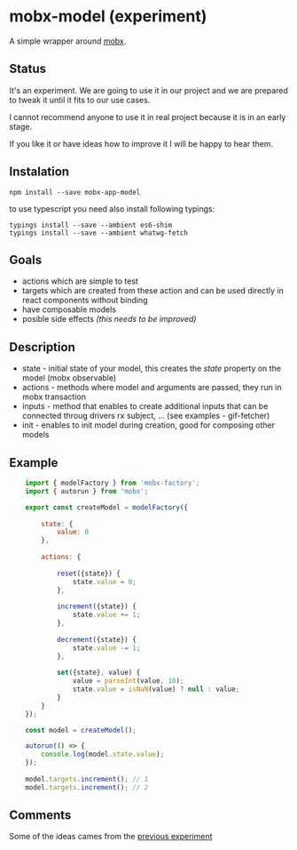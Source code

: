 # mobx-model (experiment)
A simple wrapper around [mobx](https://github.com/mobxjs/mobx). 

## Status
It's an experiment. We are going to use it in our project and
we are prepared to tweak it until it fits to our use cases.

I cannot recommend anyone to use it in real project because 
it is in an early stage. 

If you like it or have ideas how to improve it I will be happy 
to hear them.

## Instalation

```
npm install --save mobx-app-model
```

to use typescript you need also install following typings:
```
typings install --save --ambient es6-shim
typings install --save --ambient whatwg-fetch
```

## Goals
- actions which are simple to test
- targets which are created from these action and can be 
  used directly in react components without binding
- have composable models
- posible side effects _(this needs to be improved)_

## Description
- state - initial state of your model, this creates the _state_ property on the model (mobx observable)
- actions - methods where model and arguments are passed, they run in mobx transaction
- inputs - method that enables to create additional inputs that can be connected throug drivers rx subject, ... (see examples - gif-fetcher)
- init - enables to init model during creation, good for composing other models

## Example

```javascript
    import { modelFactory } from 'mobx-factory';
    import { autorun } from 'mobx';

    export const createModel = modelFactory({ 
        
        state: {
            value: 0
        },
        
        actions: {
            
            reset({state}) {            
                state.value = 0;
            },
            
            increment({state}) {
                state.value += 1;
            },
            
            decrement({state}) {
                state.value -= 1;
            },
            
            set({state}, value) {
                value = parseInt(value, 10);
                state.value = isNaN(value) ? null : value;
            }        
        }
    });

    const model = createModel();

    autorun(() => {
        console.log(model.state.value);
    });
    
    model.targets.increment(); // 1
    model.targets.increment(); // 2    


```

## Comments
Some of the ideas cames from the [previous experiment](https://github.com/pvasek/vux) 
